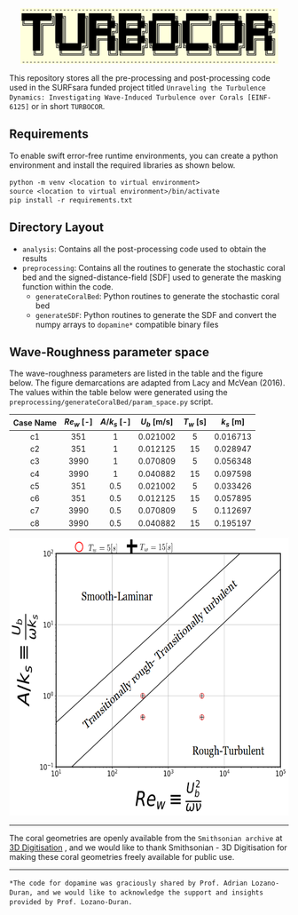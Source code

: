 <!--- the logo -->
<center><img src="assets/turbocorLogo.png" height=100></center>  

This repository stores all the pre-processing and post-processing code used in the SURFsara funded project titled `Unraveling the Turbulence Dynamics: Investigating Wave-Induced Turbulence over Corals [EINF-6125]` or in short `TURBOCOR`.

## Requirements
To enable swift error-free runtime environments, you can create a python environment and install the required libraries as shown below.
```  
python -m venv <location to virtual environment>
source <location to virtual environment>/bin/activate
pip install -r requirements.txt
```

## Directory Layout

- `analysis`: Contains all the post-processing code used to obtain the results
- `preprocessing`: Contains all the routines to generate the stochastic coral bed and the signed-distance-field [SDF] used to generate the masking function within the code.  
    - `generateCoralBed`: Python routines to generate the stochastic coral bed
    - `generateSDF`: Python routines to generate the SDF and convert the numpy arrays to `dopamine*` compatible binary files

## Wave-Roughness parameter space

The wave-roughness parameters are listed in the table and the figure below. The figure demarcations are adapted from Lacy and McVean (2016). The values within the table below were generated using the `preprocessing/generateCoralBed/param_space.py` script.

| Case Name | $Re_w$ [-] | $A/k_s$ [-] | $U_b$ [m/s] | $T_w$ [s] | $k_s$ [m] |
|:---------:|:--------------------:|:-------:|:-----------:|:---------:|:---------:|
| c1        |         351          |    1    | 0.021002    |    5      | 0.016713  |
| c2        |         351          |    1    | 0.012125    |    15     | 0.028947  |
| c3        |         3990         |    1    | 0.070809    |    5      | 0.056348  |
| c4        |         3990         |    1    | 0.040882    |    15     | 0.097598  |
| c5        |         351          |    0.5  | 0.021002    |    5      | 0.033426  |
| c6        |         351          |    0.5  | 0.012125    |    15     | 0.057895  |
| c7        |         3990         |    0.5  | 0.070809    |    5      | 0.112697  |
| c8        |         3990         |    0.5  | 0.040882    |    15     | 0.195197  |

<img src="assets/pspace.png" height=500>

<hr>

The coral geometries are openly available from the `Smithsonian archive` at [3D Digitisation] , and we would like to thank Smithsonian - 3D Digitisation for making these coral geometries freely available for public use.

<hr>

`*The code for dopamine was graciously shared by Prof. Adrian Lozano-Duran, and we would like to acknowledge the support and insights provided by Prof. Lozano-Duran.`


[3D Digitisation]:https://3d.si.edu/corals